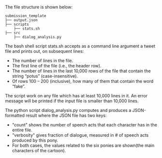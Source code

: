 The file structure is shown below:
```
submission_template
├── output.json
├── scripts
    ├── stats.sh
├── src
    ├── dialog_analysis.py
```
The bash shell script stats.sh accepts as a command line argument a tweet file and prints out, on subsequent lines:
- The number of lines in the file.
- The first line of the file (i.e., the header row).
- The number of lines in the last 10,000 rows of the file that contain the string “potus” (case-insensitive).
- Of rows 100 – 200 (inclusive), how many of them that contain the word “fake”.

The script work on any file which has at least 10,000 lines in it. An error message will be printed if the input file is smaller than 10,000 lines.

The python script dialog_analysis.py computes and produces a JSON-formatted result where the JSON file has two keys:
- "count" shows the number of speech acts that each character has in the entire file. 
- "verbosity" gives fraction of dialogue, measured in # of speech acts produced by this pony. 
- For both cases, the values related to the six ponies are shown(the main characters of the cartoon). 
